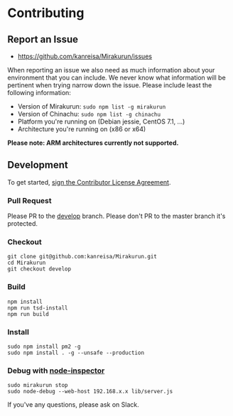# Contributing

## Report an Issue

* https://github.com/kanreisa/Mirakurun/issues

When reporting an issue we also need as much information about your environment
that you can include. We never know what information will be pertinent when
trying narrow down the issue. Please include least the following information:

* Version of Mirakurun: `sudo npm list -g mirakurun`
* Version of Chinachu: `sudo npm list -g chinachu`
* Platform you're running on (Debian jessie, CentOS 7.1, ...)
* Architecture you're running on (x86 or x64)

**Please note: ARM architectures currently not supported.**

## Development

To get started, [sign the Contributor License Agreement](https://www.clahub.com/agreements/kanreisa/Mirakurun).

### Pull Request

Please PR to the [develop](https://github.com/kanreisa/Mirakurun/tree/develop) branch.
Please don't PR to the master branch it's protected.

### Checkout

```
git clone git@github.com:kanreisa/Mirakurun.git
cd Mirakurun
git checkout develop
```

### Build

```
npm install
npm run tsd-install
npm run build
```

### Install

```
sudo npm install pm2 -g
sudo npm install . -g --unsafe --production
```

### Debug with [node-inspector](https://github.com/node-inspector/node-inspector)

```
sudo mirakurun stop
sudo node-debug --web-host 192.168.x.x lib/server.js
```

If you've any questions, please ask on Slack.